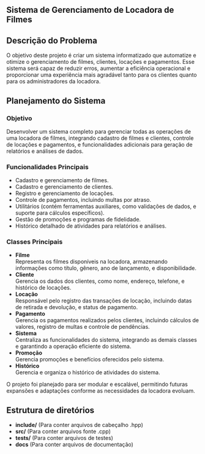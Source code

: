## Sistema de Gerenciamento de Locadora de Filmes  

## Descrição do Problema  
O objetivo deste projeto é criar um sistema informatizado que automatize e otimize o gerenciamento de filmes, clientes, locações e pagamentos. Esse sistema será capaz de reduzir erros, aumentar a eficiência operacional e proporcionar uma experiência mais agradável tanto para os clientes quanto para os administradores da locadora.  

## Planejamento do Sistema  

### Objetivo  
Desenvolver um sistema completo para gerenciar todas as operações de uma locadora de filmes, integrando cadastro de filmes e clientes, controle de locações e pagamentos, e funcionalidades adicionais para geração de relatórios e análises de dados.  

### Funcionalidades Principais  
- Cadastro e gerenciamento de filmes.  
- Cadastro e gerenciamento de clientes.  
- Registro e gerenciamento de locações.  
- Controle de pagamentos, incluindo multas por atraso.
- Utilitários (contém ferramentas auxiliares, como validações de dados, e suporte para cálculos específicos).
- Gestão de promoções e programas de fidelidade.
- Histórico detalhado de atividades para relatórios e análises.

### Classes Principais  
- **Filme**  
Representa os filmes disponíveis na locadora, armazenando informações como título, gênero, ano de lançamento, e disponibilidade.  
- **Cliente**  
Gerencia os dados dos clientes, como nome, endereço, telefone, e histórico de locações.  
- **Locação**  
Responsável pelo registro das transações de locação, incluindo datas de retirada e devolução, e status de pagamento.  
- **Pagamento**  
Gerencia os pagamentos realizados pelos clientes, incluindo cálculos de valores, registro de multas e controle de pendências.  
- **Sistema**  
Centraliza as funcionalidades do sistema, integrando as demais classes e garantindo a operação eficiente do sistema.
- **Promoção**  
Gerencia promoções e benefícios oferecidos pelo sistema.
- **Histórico**  
Gerencia e organiza o histórico de atividades do sistema.
  

O projeto foi planejado para ser modular e escalável, permitindo futuras expansões e adaptações conforme as necessidades da locadora evoluam.  

## Estrutura de diretórios
- **include/**        (Para conter arquivos de cabeçalho .hpp)
- **src/**            (Para conter arquivos fonte .cpp)
- **tests/**          (Para conter arquivos de testes)   
- **docs**            (Para conter arquivos de documentação)
